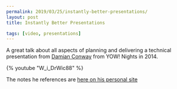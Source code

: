 ```yaml
---
permalink: 2019/03/25/instantly-better-presentations/
layout: post
title: Instantly Better Presentations

tags: [video, presentations]
---
```


A great talk about all aspects of planning and delivering a technical presentation from <a href="http://damian.conway.org">Damian Conway</a> from
YOW! Nights in 2014.

{% youtube "W_i_DrWic88" %}

The notes he references are <a href="http://damian.conway.org/IBP.pdf">here on his personal site</a>
